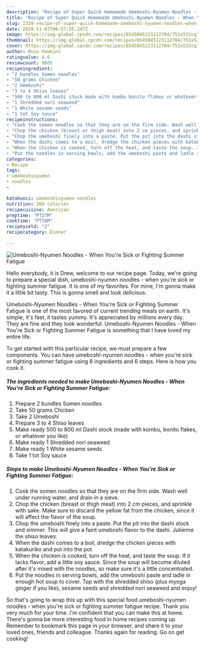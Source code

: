 ```yaml
---
description: "Recipe of Super Quick Homemade Umeboshi-Nyumen Noodles - When You&amp;#39;re Sick or Fighting Summer Fatigue"
title: "Recipe of Super Quick Homemade Umeboshi-Nyumen Noodles - When You&amp;#39;re Sick or Fighting Summer Fatigue"
slug: 2329-recipe-of-super-quick-homemade-umeboshi-nyumen-noodles-when-you-and-39-re-sick-or-fighting-summer-fatigue
date: 2020-11-07T06:57:55.247Z
image: https://img-global.cpcdn.com/recipes/6545045223112704/751x532cq70/umeboshi-nyumen-noodles-when-youre-sick-or-fighting-summer-fatigue-recipe-main-photo.jpg
thumbnail: https://img-global.cpcdn.com/recipes/6545045223112704/751x532cq70/umeboshi-nyumen-noodles-when-youre-sick-or-fighting-summer-fatigue-recipe-main-photo.jpg
cover: https://img-global.cpcdn.com/recipes/6545045223112704/751x532cq70/umeboshi-nyumen-noodles-when-youre-sick-or-fighting-summer-fatigue-recipe-main-photo.jpg
author: Rose Hawkins
ratingvalue: 4.6
reviewcount: 9605
recipeingredient:
- "2 bundles Somen noodles"
- "50 grams Chicken"
- "2 Umeboshi"
- "3 to 4 Shiso leaves"
- "500 to 800 ml Dashi stock made with kombu bonito flakes or whatever you like"
- "1 Shredded nori seaweed"
- "1 White sesame seeds"
- "1 tot Soy sauce"
recipeinstructions:
- "Cook the somen noodles so that they are on the firm side. Wash well under running water, and drain in a sieve."
- "Chop the chicken (breast or thigh meat) into 2 cm pieces, and sprinkle with sake.  Make sure to discard the yellow fat from the chicken, since it will affect the flavor of the soup."
- "Chop the umeboshi finely into a paste. Put the pit into the dashi stock and simmer. This will give a faint umeboshi flavor to the dashi. Julienne the shiso leaves."
- "When the dashi comes to a boil, dredge the chicken pieces with katakuriko and put into the pot."
- "When the chicken is cooked, turn off the heat, and taste the soup. If it lacks flavor, add a little soy sauce. Since the soup will become diluted after it&#39;s mixed with the noodles, so make sure it&#39;s a little concentrated."
- "Put the noodles in serving bowls, add the umeboshi paste and ladle in enough hot soup to cover. Top with the shredded shiso (plus myoga ginger if you like), sesame seeds and shredded nori seaweed and enjoy!"
categories:
- Recipe
tags:
- umeboshinyumen
- noodles
- 

katakunci: umeboshinyumen noodles  
nutrition: 260 calories
recipecuisine: American
preptime: "PT27M"
cooktime: "PT34M"
recipeyield: "2"
recipecategory: Dinner

---
```



![Umeboshi-Nyumen Noodles - When You&#39;re Sick or Fighting Summer Fatigue](https://img-global.cpcdn.com/recipes/6545045223112704/751x532cq70/umeboshi-nyumen-noodles-when-youre-sick-or-fighting-summer-fatigue-recipe-main-photo.jpg)

Hello everybody, it is Drew, welcome to our recipe page. Today, we're going to prepare a special dish, umeboshi-nyumen noodles - when you&#39;re sick or fighting summer fatigue. It is one of my favorites. For mine, I'm gonna make it a little bit tasty. This is gonna smell and look delicious.



Umeboshi-Nyumen Noodles - When You&#39;re Sick or Fighting Summer Fatigue is one of the most favored of current trending meals on earth. It's simple, it's fast, it tastes yummy. It's appreciated by millions every day. They are fine and they look wonderful. Umeboshi-Nyumen Noodles - When You&#39;re Sick or Fighting Summer Fatigue is something that I have loved my entire life.


To get started with this particular recipe, we must prepare a few components. You can have umeboshi-nyumen noodles - when you&#39;re sick or fighting summer fatigue using 8 ingredients and 6 steps. Here is how you cook it.

<!--inarticleads1-->

##### The ingredients needed to make Umeboshi-Nyumen Noodles - When You&#39;re Sick or Fighting Summer Fatigue:

1. Prepare 2 bundles Somen noodles
1. Take 50 grams Chicken
1. Take 2 Umeboshi
1. Prepare 3 to 4 Shiso leaves
1. Make ready 500 to 800 ml Dashi stock (made with kombu, bonito flakes, or whatever you like)
1. Make ready 1 Shredded nori seaweed
1. Make ready 1 White sesame seeds
1. Take 1 tot Soy sauce




<!--inarticleads2-->

##### Steps to make Umeboshi-Nyumen Noodles - When You&#39;re Sick or Fighting Summer Fatigue:

1. Cook the somen noodles so that they are on the firm side. Wash well under running water, and drain in a sieve.
1. Chop the chicken (breast or thigh meat) into 2 cm pieces, and sprinkle with sake.  Make sure to discard the yellow fat from the chicken, since it will affect the flavor of the soup.
1. Chop the umeboshi finely into a paste. Put the pit into the dashi stock and simmer. This will give a faint umeboshi flavor to the dashi. Julienne the shiso leaves.
1. When the dashi comes to a boil, dredge the chicken pieces with katakuriko and put into the pot.
1. When the chicken is cooked, turn off the heat, and taste the soup. If it lacks flavor, add a little soy sauce. Since the soup will become diluted after it&#39;s mixed with the noodles, so make sure it&#39;s a little concentrated.
1. Put the noodles in serving bowls, add the umeboshi paste and ladle in enough hot soup to cover. Top with the shredded shiso (plus myoga ginger if you like), sesame seeds and shredded nori seaweed and enjoy!




So that's going to wrap this up with this special food umeboshi-nyumen noodles - when you&#39;re sick or fighting summer fatigue recipe. Thank you very much for your time. I'm confident that you can make this at home. There's gonna be more interesting food in home recipes coming up. Remember to bookmark this page in your browser, and share it to your loved ones, friends and colleague. Thanks again for reading. Go on get cooking!
